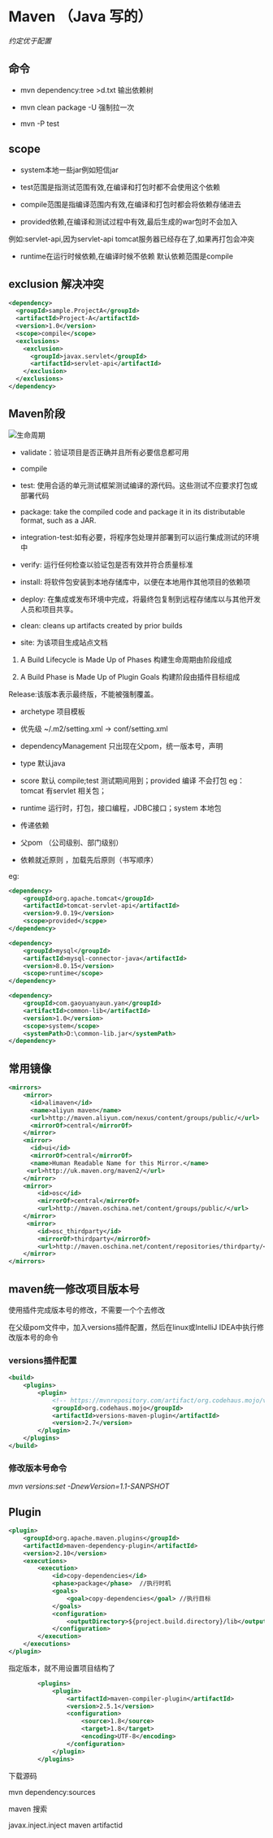# Maven （Java 写的）

*约定优于配置*

## 命令

* mvn dependency:tree >d.txt  输出依赖树

* mvn clean package -U 强制拉一次

* mvn -P test

## scope

* system本地一些jar例如短信jar

* test范围是指测试范围有效,在编译和打包时都不会使用这个依赖

* compile范围是指编译范围内有效,在编译和打包时都会将依赖存储进去

* provided依赖,在编译和测试过程中有效,最后生成的war包时不会加入 

例如:servlet-api,因为servlet-api  tomcat服务器已经存在了,如果再打包会冲突

* runtime在运行时候依赖,在编译时候不依赖 默认依赖范围是compile


## exclusion 解决冲突
```xml
<dependency>
  <groupId>sample.ProjectA</groupId>
  <artifactId>Project-A</artifactId>
  <version>1.0</version>
  <scope>compile</scope>
  <exclusions>
    <exclusion> 
      <groupId>javax.servlet</groupId>
      <artifactId>servlet-api</artifactId>
    </exclusion>
  </exclusions> 
</dependency>
```

## Maven阶段

![生命周期](/img/32.png) 

* validate：验证项目是否正确并且所有必要信息都可用

* compile 

* test: 使用合适的单元测试框架测试编译的源代码。这些测试不应要求打包或部署代码

* package: take the compiled code and package it in its distributable format, such as a JAR.

* integration-test:如有必要，将程序包处理并部署到可以运行集成测试的环境中

* verify: 运行任何检查以验证包是否有效并符合质量标准

* install: 将软件包安装到本地存储库中，以便在本地用作其他项目的依赖项

* deploy: 在集成或发布环境中完成，将最终包复制到远程存储库以与其他开发人员和项目共享。

* clean: cleans up artifacts created by prior builds

* site: 为该项目生成站点文档


1. A Build Lifecycle is Made Up of Phases  构建生命周期由阶段组成

2. A Build Phase is Made Up of Plugin Goals 构建阶段由插件目标组成

Release:该版本表示最终版，不能被强制覆盖。



* archetype 项目模板

* 优先级 ~/.m2/setting.xml  -> conf/setting.xml

* dependencyManagement 只出现在父pom，统一版本号，声明

* type 默认java

* score 默认 compile;test 测试期间用到；provided 编译 不会打包 eg：tomcat 有servlet 相关包；

* runtime 运行时，打包，接口编程，JDBC接口；system 本地包

* 传递依赖 

* 父pom （公司级别、部门级别）

* 依赖就近原则 ，加载先后原则（书写顺序）




eg:
```xml
<dependency>
    <groupId>org.apache.tomcat</groupId>
    <artifactId>tomcat-servlet-api</artifactId>
    <version>9.0.19</version>
    <scope>provided</scppe>
</dependency>

<dependency>
    <groupId>mysql</groupId>
    <artifactId>mysql-connector-java</artifactId>
    <version>8.0.15</version>
    <scope>runtime</scope>
</dependency>

<dependency>
    <groupId>com.gaoyuanyaun.yan</groupId>
    <artifactId>common-lib</artifactId>
    <version>1.0</version>
    <scope>system</scope>
    <systemPath>D:\common-lib.jar</systemPath>
</dependency>

```
## 常用镜像

```xml
<mirrors>
    <mirror>
      <id>alimaven</id>
      <name>aliyun maven</name>
      <url>http://maven.aliyun.com/nexus/content/groups/public/</url>
      <mirrorOf>central</mirrorOf>        
    </mirror>
    <mirror>
      <id>ui</id>
      <mirrorOf>central</mirrorOf>
      <name>Human Readable Name for this Mirror.</name>
     <url>http://uk.maven.org/maven2/</url>
    </mirror>
    <mirror>
		<id>osc</id>
		<mirrorOf>central</mirrorOf>
		<url>http://maven.oschina.net/content/groups/public/</url>
	</mirror>
	 <mirror>
        <id>osc_thirdparty</id>
        <mirrorOf>thirdparty</mirrorOf>
        <url>http://maven.oschina.net/content/repositories/thirdparty/</url>
    </mirror>
</mirrors>

```

## maven统一修改项目版本号

使用插件完成版本号的修改，不需要一个个去修改

在父级pom文件中，加入versions插件配置，然后在linux或IntelliJ IDEA中执行修改版本号的命令

### versions插件配置

```xml
<build>
    <plugins>
        <plugin>
            <!-- https://mvnrepository.com/artifact/org.codehaus.mojo/versions-maven-plugin -->
            <groupId>org.codehaus.mojo</groupId>
            <artifactId>versions-maven-plugin</artifactId>
            <version>2.7</version>
        </plugin>
    </plugins>
</build>
```
### 修改版本号命令

*mvn versions:set -DnewVersion=1.1-SANPSHOT*

## Plugin

```xml
<plugin>
    <groupId>org.apache.maven.plugins</groupId>
    <artifactId>maven-dependency-plugin</artifactId>
    <version>2.10</version>
    <executions>
        <execution>
            <id>copy-dependencies</id> 
            <phase>package</phase>  //执行时机
            <goals>
                <goal>copy-dependencies</goal> //执行目标
            </goals>
            <configuration>
                <outputDirectory>${project.build.directory}/lib</outputDirectory>
            </configuration>
        </execution>
    </executions>
</plugin>
```

指定版本，就不用设置项目结构了

```xml
        <plugins>
            <plugin>
                <artifactId>maven-compiler-plugin</artifactId>
                <version>2.5.1</version>
                <configuration>
                    <source>1.8</source>
                    <target>1.8</target>
                    <encoding>UTF-8</encoding>
                </configuration>
            </plugin>
        </plugins>
```


下载源码


mvn dependency:sources

maven 搜索

javax.inject.inject maven artifactid
